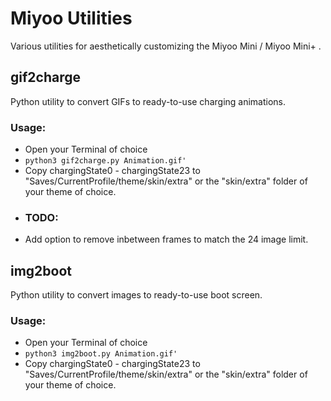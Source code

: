 # Miyoo Utilities
Various utilities for aesthetically customizing the Miyoo Mini / Miyoo Mini+ .

## gif2charge
Python utility to convert GIFs to ready-to-use charging animations. 
### Usage:
- Open your Terminal of choice
- `` python3 gif2charge.py Animation.gif'  ``
- Copy chargingState0 - chargingState23 to "Saves/CurrentProfile/theme/skin/extra" or the "skin/extra" folder of your theme of choice.
- ### TODO:
- Add option to remove inbetween frames to match the 24 image limit.

## img2boot
Python utility to convert images to ready-to-use boot screen.
### Usage:
- Open your Terminal of choice
- `` python3 img2boot.py Animation.gif'  ``
- Copy chargingState0 - chargingState23 to "Saves/CurrentProfile/theme/skin/extra" or the "skin/extra" folder of your theme of choice.
